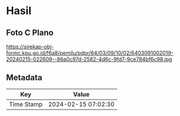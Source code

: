 # Hasil

## Foto C Plano

https://sirekap-obj-formc.kpu.go.id/f6a8/pemilu/pdpr/64/03/09/10/02/6403091002019-20240215-022609--86a0c97d-2582-4d6c-9fd7-9ce784bf6c98.jpg


## Metadata

| Key        | Value               |
| ---------- | ------------------- |
| Time Stamp | 2024-02-15 07:02:30 |



